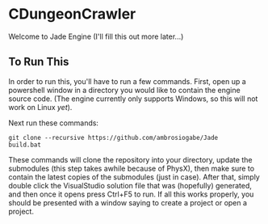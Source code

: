 # CDungeonCrawler
Welcome to Jade Engine (I'll fill this out more later...)

## To Run This
In order to run this, you'll have to run a few commands. First, open up a powershell window in a directory you would like to contain the engine source code. (The engine currently only supports Windows, so this will not work on Linux *yet*).

Next run these commands:
```
git clone --recursive https://github.com/ambrosiogabe/Jade
build.bat
```

These commands will clone the repository into your directory, update the submodules (this step takes awhile because of PhysX), then make sure to contain the latest copies of the submodules (just in case).
After that, simply double click the VisualStudio solution file that was (hopefully) generated, and then once it opens press Ctrl+F5 to run. If all this works properly, you should
be presented with a window saying to create a project or open a project.
